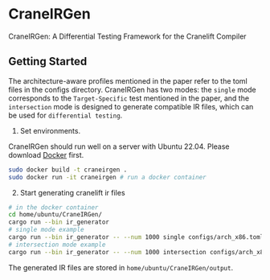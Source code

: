 # CraneIRGen

CraneIRGen: A Differential Testing Framework for the Cranelift Compiler


## Getting Started
The architecture-aware profiles mentioned in the paper refer to the toml files in the configs directory. CraneIRGen has two modes: the `single` mode corresponds to the `Target-Specific` test mentioned in the paper, and the `intersection` mode is designed to generate compatible IR files, which can be used for `differential testing`.


1. Set environments.

CraneIRGen should run well on a server with Ubuntu 22.04.
Please download [Docker](https://docs.docker.com/get-docker/) first.
```bash
sudo docker build -t craneirgen .
sudo docker run -it craneirgen # run a docker container
```

2. Start generating cranelift ir files

```bash
# in the docker container 
cd home/ubuntu/CraneIRGen/
cargo run --bin ir_generator
# single mode example
cargo run --bin ir_generator -- --num 1000 single configs/arch_x86.toml output
# intersection mode example 
cargo run --bin ir_generator -- --num 1000 intersection configs/arch_x86.toml configs/arch_aarch64.toml configs/arch_riscv64.toml configs/arch_s390x.toml output
```

The generated IR files are stored in `home/ubuntu/CraneIRGen/output`.

